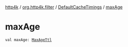 [http4k](../../index.md) / [org.http4k.filter](../index.md) / [DefaultCacheTimings](index.md) / [maxAge](./max-age.md)

# maxAge

`val maxAge: `[`MaxAgeTtl`](../-max-age-ttl/index.md)